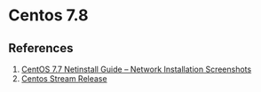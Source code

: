 
# Centos 7.8


## References
  1. [CentOS 7.7 Netinstall Guide – Network Installation Screenshots](https://www.if-not-true-then-false.com/2014/centos-7-netinstall-guide/)
  2. [Centos Stream Release](http://mirror.centos.org/centos/7.8.2003/os/x86_64/)